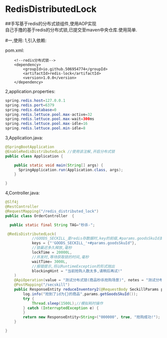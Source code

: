 # RedisDistributedLock
##手写基于redis的分布式锁组件,使用AOP实现</br>
自己手撸的基于redis的分布式锁,已提交至maven中央仓库.使用简单.

#一,使用:
1,引入依赖:

pom.xml:

        <!--redis分布式锁-->
        <dependency>
            <groupId>io.github.506954774</groupId>
            <artifactId>redis-lock</artifactId>
            <version>1.0.0</version>
        </dependency>
2,application.properties:
```Java
spring.redis.host=127.0.0.1
spring.redis.port=6379
spring.redis.database=0
spring.redis.lettuce.pool.max-active=32
spring.redis.lettuce.pool.max-wait=300ms
spring.redis.lettuce.pool.max-idle=16
spring.redis.lettuce.pool.min-idle=8
```

3,Application.java:
```Java
@SpringBootApplication
@EnableRedisDistributedLock //使用该注解,开启分布式锁
public class Application {

    public static void main(String[] args) {
      SpringApplication.run(Application.class, args);
    }

}
```

4,Controller.java:
```Java
@Slf4j
@RestController
@RequestMapping("/redis_distributed_lock")
public class OrderController  {

  public static final String TAG="秒杀-";

 @RedisDistributedLock(
            //GOODS_SECKILL_是redis存数据时,key的前缀,#params.goodsSkuId类似mybatis里,获取实际值,例如商品id
            keys = {"'GOODS_SECKILL_'+#params.goodsSkuId"},
            //锁最迟多久释放,毫秒
            lockTime = 20000L,
            //并发时,等待获取锁的时间,毫秒
            waitTime= 3000L,
            //报错提示,将以RuntimeException的形式抛出
            blockingHint = "当前抢购人数太多,请稍后再试!"
    )
    @ApiOperation(value = "测试分布式锁(商品秒杀抢购场景)", notes = "测试分布式锁(商品秒杀抢购场景)")
    @PostMapping("/secskill")
    public ResponseEntity reduceInventory2(@RequestBody SeckillParams params) {
        log.info("抢到了id为{}的商品",params.getGoodsSkuId());
        try {
            Thread.sleep(1500L);//模拟耗时操作
        } catch (InterruptedException e) {
        }
        return new ResponseEntity<String>("000000", true, "抢购成功!");
    }

}
```



